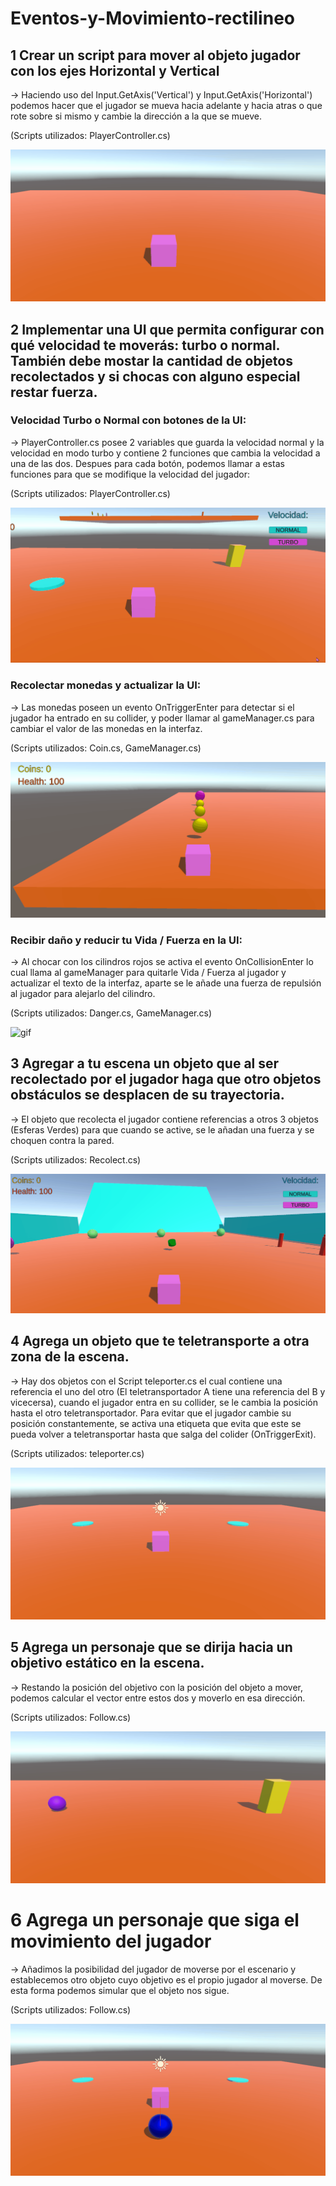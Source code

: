 # Eventos-y-Movimiento-rectilineo

## 1 Crear un script para mover al objeto jugador con los ejes Horizontal y Vertical

-> Haciendo uso del Input.GetAxis('Vertical') y Input.GetAxis('Horizontal') podemos hacer que el jugador se mueva hacia adelante y hacia atras o que rote sobre si mismo y cambie la dirección a la que se mueve.

(Scripts utilizados: PlayerController.cs)

![gif](./GIF/Move.gif)

## 2 Implementar una UI que permita configurar con qué velocidad te moverás: turbo o normal. También debe mostar la cantidad de objetos recolectados y si chocas con alguno especial restar fuerza.

### Velocidad Turbo o Normal con botones de la UI:

-> PlayerController.cs posee 2 variables que guarda la velocidad normal y la velocidad en modo turbo y contiene 2 funciones que cambia la velocidad a una de las dos. Despues para cada botón, podemos llamar a estas funciones para que se modifique la velocidad del jugador:

(Scripts utilizados: PlayerController.cs)

![gif](./GIF/Speed.gif)

### Recolectar monedas y actualizar la UI:

-> Las monedas poseen un evento OnTriggerEnter para detectar si el jugador ha entrado en su collider, y poder llamar al gameManager.cs para cambiar el valor de las monedas en la interfaz.

(Scripts utilizados: Coin.cs, GameManager.cs)

![gif](./GIF/Coin.gif)

### Recibir daño y reducir tu Vida / Fuerza en la UI:

-> Al chocar con los cilindros rojos se activa el evento OnCollisionEnter lo cual llama al gameManager para quitarle Vida / Fuerza al jugador y actualizar el texto de la interfaz, aparte se le añade una fuerza de repulsión al jugador para alejarlo del cilindro.

(Scripts utilizados: Danger.cs, GameManager.cs)

![gif](./GIF/Danger.gif)

## 3 Agregar a tu escena un objeto que al ser recolectado por el jugador haga que otro objetos obstáculos se desplacen de su trayectoria.

-> El objeto que recolecta el jugador contiene referencias a otros 3 objetos (Esferas Verdes) para que cuando se active, se le añadan una fuerza y se choquen contra la pared.

(Scripts utilizados: Recolect.cs)

![gif](./GIF/Recolect.gif)

## 4 Agrega un objeto que te teletransporte a otra zona de la escena.

-> Hay dos objetos con el Script teleporter.cs el cual contiene una referencia el uno del otro (El teletransportador A tiene una referencia del B y vicecersa), cuando el jugador entra en su collider, se le cambia la posición hasta el otro teletransportador.
Para evitar que el jugador cambie su posición constantemente, se activa una etiqueta que evita que este se pueda volver a teletransportar hasta que salga del colider (OnTriggerExit).

(Scripts utilizados: teleporter.cs)

![gif](./GIF/Teleport.gif)

## 5 Agrega un personaje que se dirija hacia un objetivo estático en la escena.

-> Restando la posición del objetivo con la posición del objeto a mover, podemos calcular el vector entre estos dos y moverlo en esa dirección.

(Scripts utilizados: Follow.cs)

![gif](./GIF/Objective.gif)

# 6  Agrega un personaje que siga el movimiento del jugador 

-> Añadimos la posibilidad del jugador de moverse por el escenario y establecemos otro objeto cuyo objetivo es el propio jugador al moverse. De esta forma podemos simular que el objeto nos sigue.

(Scripts utilizados: Follow.cs)

![gif](./GIF/Follow.gif)
